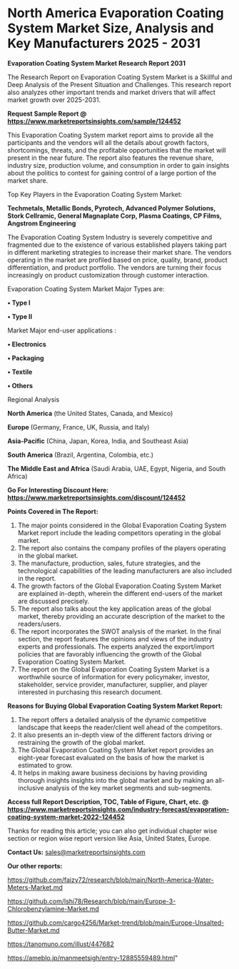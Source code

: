 # North America Evaporation Coating System Market Size, Analysis and Key Manufacturers 2025 - 2031

<strong>Evaporation Coating System Market Research Report 2031</strong>

The Research Report on Evaporation Coating System Market is a Skillful and Deep Analysis of the Present Situation and Challenges. This research report also analyzes other important trends and market drivers that will affect market growth over 2025-2031.

<strong>Request Sample Report @ <a href=https://www.marketreportsinsights.com/sample/124452>https://www.marketreportsinsights.com/sample/124452</a></strong>

This Evaporation Coating System market report aims to provide all the participants and the vendors will all the details about growth factors, shortcomings, threats, and the profitable opportunities that the market will present in the near future. The report also features the revenue share, industry size, production volume, and consumption in order to gain insights about the politics to contest for gaining control of a large portion of the market share.

Top Key Players in the Evaporation Coating System Market:

<strong>Techmetals, Metallic Bonds, Pyrotech, Advanced Polymer Solutions, Stork Cellramic, General Magnaplate Corp, Plasma Coatings, CP Films, Angstrom Engineering</strong>

The Evaporation Coating System Industry is severely competitive and fragmented due to the existence of various established players taking part in different marketing strategies to increase their market share. The vendors operating in the market are profiled based on price, quality, brand, product differentiation, and product portfolio. The vendors are turning their focus increasingly on product customization through customer interaction.

Evaporation Coating System Market Major Types are:

<strong>• Type I

• Type II</strong>

Market Major end-user applications :

<strong>• Electronics

• Packaging

• Textile

• Others</strong>

Regional Analysis

</u><strong><b>North America</b></strong> (the United States, Canada, and Mexico)

<strong><b>Europe </b></strong>(Germany, France, UK, Russia, and Italy)

<strong><b>Asia-Pacific</b></strong> (China, Japan, Korea, India, and Southeast Asia)

<strong><b>South America</b></strong> (Brazil, Argentina, Colombia, etc.)

<strong><b>The Middle East and Africa</b></strong> (Saudi Arabia, UAE, Egypt, Nigeria, and South Africa)

<strong>Go For Interesting Discount Here: <a href=https://www.marketreportsinsights.com/discount/124452>https://www.marketreportsinsights.com/discount/124452</a></strong>

<strong>Points Covered in The Report:</strong>
<ol>
  <li>The major points considered in the Global Evaporation Coating System Market report include the leading competitors operating in the global market.</li>
  <li>The report also contains the company profiles of the players operating in the global market.</li>
  <li>The manufacture, production, sales, future strategies, and the technological capabilities of the leading manufacturers are also included in the report.</li>
  <li>The growth factors of the Global Evaporation Coating System Market are explained in-depth, wherein the different end-users of the market are discussed precisely.</li>
  <li>The report also talks about the key application areas of the global market, thereby providing an accurate description of the market to the readers/users.</li>
  <li>The report incorporates the SWOT analysis of the market. In the final section, the report features the opinions and views of the industry experts and professionals. The experts analyzed the export/import policies that are favorably influencing the growth of the Global Evaporation Coating System Market.</li>
  <li>The report on the Global Evaporation Coating System Market is a worthwhile source of information for every policymaker, investor, stakeholder, service provider, manufacturer, supplier, and player interested in purchasing this research document.</li>
</ol>
<strong>Reasons for Buying Global Evaporation Coating System Market Report:</strong>

<ol>
  <li>The report offers a detailed analysis of the dynamic competitive landscape that keeps the reader/client well ahead of the competitors.</li>
  <li>It also presents an in-depth view of the different factors driving or restraining the growth of the global market.</li>
  <li>The Global Evaporation Coating System Market report provides an eight-year forecast evaluated on the basis of how the market is estimated to grow.</li>
  <li>It helps in making aware business decisions by having providing thorough insights insights into the global market and by making an all-inclusive analysis of the key market segments and sub-segments.</li>
</ol>
<strong>Access full Report Description, TOC, Table of Figure, Chart, etc. @ <a href=https://www.marketreportsinsights.com/industry-forecast/evaporation-coating-system-market-2022-124452>https://www.marketreportsinsights.com/industry-forecast/evaporation-coating-system-market-2022-124452</a></strong>


Thanks for reading this article; you can also get individual chapter wise section or region wise report version like Asia, United States, Europe.

<strong>Contact Us:</strong>
sales@marketreportsinsights.com

<strong>Our other reports:</strong>

<a href=https://github.com/faizy72/research/blob/main/North-America-Water-Meters-Market.md>https://github.com/faizy72/research/blob/main/North-America-Water-Meters-Market.md</a>

<a href=https://github.com/Ishi78/Research/blob/main/Europe-3-Chlorobenzylamine-Market.md>https://github.com/Ishi78/Research/blob/main/Europe-3-Chlorobenzylamine-Market.md</a>

<a href=https://github.com/cargo4256/Market-trend/blob/main/Europe-Unsalted-Butter-Market.md>https://github.com/cargo4256/Market-trend/blob/main/Europe-Unsalted-Butter-Market.md</a>

<a href=https://tanomuno.com/illust/447682>https://tanomuno.com/illust/447682</a>

<a href=https://ameblo.jp/manmeetsigh/entry-12885559489.html>https://ameblo.jp/manmeetsigh/entry-12885559489.html</a>"
